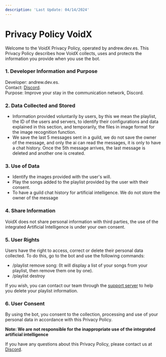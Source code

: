 ```yaml
---
description: 'Last Update: 04/14/2024'
---
```


# Privacy Policy VoidX

Welcome to the VoidX Privacy Policy, operated by andrew.dev.es. This Privacy Policy describes how VoidX collects, uses and protects the information you provide when you use the bot.

### 1. Developer Information and Purpose

Developer: andrew.dev.es.\
Contact: [Discord](https://discord.com/invite/x9a9psQHfT).\
Purpose: Improve your stay in the communication network, Discord.

### 2. Data Collected and Stored

* Information provided voluntarily by users, by this we mean the playlist, the ID of the users and servers, to identify their configurations and data explained in this section, and temporarily, the files in image format for the image recognition function.
* We save the last 5 messages sent in a guild, we do not save the owner of the message, and only the ai can read the messages, it is only to have a chat history. Once the 5th message arrives, the last message is deleted and another one is created.

### 3. Use of Data

* Identify the images provided with the user's will.
* Play the songs added to the playlist provided by the user with their consent.
* To have a guild chat history for artificial intelligence. We do not store the owner of the message

### 4. Share Information

VoidX does not share personal information with third parties, the use of the integrated Artificial Intelligence is under your own consent.

### 5. User Rights

Users have the right to access, correct or delete their personal data collected. To do this, go to the bot and use the following commands:

* /playlist remove song: (It will display a list of your songs from your playlist, then remove them one by one).
* /playlist destroy

If you wish, you can contact our team through the [support server](https://discord.gg/x9a9psQHfT) to help you delete your playlist information.

### 6. User Consent

By using the bot, you consent to the collection, processing and use of your personal data in accordance with this Privacy Policy.

**Note: We are not responsible for the inappropriate use of the integrated artificial intelligence**

If you have any questions about this Privacy Policy, please contact us at [Discord](https://discord.com/invite/x9a9psQHfT).
